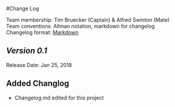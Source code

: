 #Change Log

Team membership:  Tim Bruecker (Captain) & Alfred Swinton (Mate)  
Team conventions: Allman notation, markdown for changelog  
Changelog format: [Markdown](https://github.com/adam-p/markdown-here/wiki/Markdown-Cheatsheet) 

## *Version 0.1*

Release Date: Jan 25, 2018

## Added Changlog

-   Changelog.md edited for this project
    


